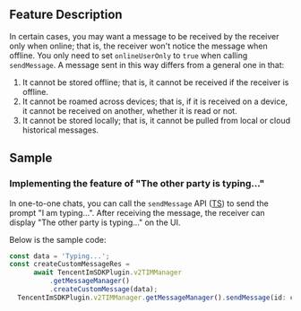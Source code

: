 ## Feature Description

In certain cases, you may want a message to be received by the receiver only when online; that is, the receiver won't notice the message when offline. You only need to set `onlineUserOnly` to `true` when calling `sendMessage`. A message sent in this way differs from a general one in that:

1. It cannot be stored offline; that is, it cannot be received if the receiver is offline.
2. It cannot be roamed across devices; that is, if it is received on a device, it cannot be received on another, whether it is read or not.
3. It cannot be stored locally; that is, it cannot be pulled from local or cloud historical messages.

## Sample

### Implementing the feature of "The other party is typing..."

In one-to-one chats, you can call the `sendMessage` API ([TS](https://comm.qq.com/im-react-native-doc/classes/MessageManager__________.V2TIMMessageManager.html#sendMessage)) to send the prompt "I am typing...". After receiving the message, the receiver can display "The other party is typing..." on the UI.

Below is the sample code:

```javascript
const data = 'Typing...';
const createCustomMessageRes =
      await TencentImSDKPlugin.v2TIMManager
          .getMessageManager()
          .createCustomMessage(data);
  TencentImSDKPlugin.v2TIMManager.getMessageManager().sendMessage(id: createCustomMessageRes.data.id, receiver: "", groupID: "",onlineUserOnly: true);
```


